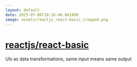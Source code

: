 ```yaml
---
layout: default
date: 2025-07-06T18:16:46.041499
image: assets/reactjs_react-basic_cropped.png
---
```


# [reactjs/react-basic](https://github.com/reactjs/react-basic)

UIs as data transformations, same input means same output
